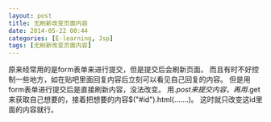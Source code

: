 ```yaml
---
layout: post
title: 无刷新改变页面内容
date: 2014-05-22 00:44
categories: [E-learning, Jsp]
tags: [无刷新改变页面内容]
---
```

原来经常用的是form表单来进行提交，但是提交后会刷新页面。
而且有时不好控制一些地方，如在贴吧里面回复内容后立刻可以看见自己回复的内容。
但是用form表单进行提交后是直接刷新内容，没法改变。
用$.post来提交内容，再用$.get来获取自己想要的，接着把想要的内容$("#id").html(.......)。
这时就只改变这id里面的内容就行。


